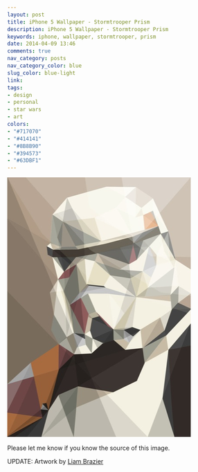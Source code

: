 ```yaml
---
layout: post
title: iPhone 5 Wallpaper - Stormtrooper Prism
description: iPhone 5 Wallpaper - Stormtrooper Prism
keywords: iphone, wallpaper, stormtrooper, prism
date: 2014-04-09 13:46
comments: true
nav_category: posts
nav_category_color: blue
slug_color: blue-light
link:
tags:
- design
- personal
- star wars
- art
colors:
- "#717070"
- "#414141"
- "#8B8B90"
- "#394573"
- "#63DBF1"
---
```


[![Stormtrooper Prism](/assets/images/stormtrooper_s.jpg)](/assets/images/stormtrooper.jpg)

Please let me know if you know the source of this image.

UPDATE: Artwork by [Liam Brazier](http://www.liambrazier.com/)
